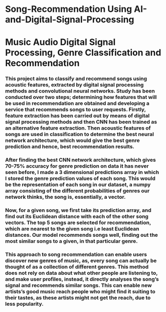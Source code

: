 # Song-Recommendation Using AI-and-Digital-Signal-Processing

# Music Audio Digital Signal Processing, Genre Classification and Recommendation

### This project aims to classify and recommend songs using acoustic features, extracted by digital signal processing methods and convolutional neural networks. Study has been conducted over two steps; determining how features that will be used in recommendation are obtained and developing a service that recommends songs to user requests. Firstly, feature extraction has been carried out by means of digital signal processing methods and then CNN has been trained as an alternative feature extraction. Then acoustic features of songs are used in classification to determine the best neural network architecture, which would give the best genre prediction and hence, best recommendation results. 

### After finding the best CNN network architecture, which gives 70-75% accuracy for genre prediction on data it has never seen before, I made a 3 dimensional predictions array in which I stored the genre prediction values of each song. This would be the representation of each song in our dataset, a numpy array consisting of the different probabilities of genres our network thinks, the song is, essentially, a vector.

### Now, for a given song, we first take its prediction array, and find out its Euclidean distance with each of the other song vectors. The top 5 songs are selected for recommendation, which are nearest to the given song i.e least Euclidean distances. Our model recommends songs well, finding out the most similar songs to a given, in that particular genre. 

### This approach to song recommendation can enable users discover new genres of music, as, every song can actually be thought of as a collection of different genres. This method does not rely on data about what other people are listening to, and make user profiles, instead, it directly analyses the song’s signal and recommends similar songs. This can enable new artists’s good music reach people who might find it suiting to their tastes, as these artists might not get the reach, due to less popularity. 
